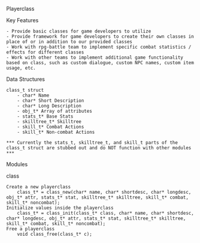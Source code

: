 Playerclass

Key Features

    - Provide basic classes for game developers to utilize
    - Provide framework for game developers to create their own classes in place of or in addition to our provided classes
    - Work with rpg-battle team to implement specific combat statistics / effects for different classes
    - Work with other teams to implement additional game functionality based on class, such as custom dialogue, custom NPC names, custom item usage, etc.

Data Structures

    class_t struct
        - char* Name
        - char* Short Description
        - char* Long Description
        - obj_t* Array of attributes
        - stats_t* Base Stats
        - skilltree_t* Skilltree
        - skill_t* Combat Actions
        - skill_t* Non-combat Actions

    *** Currently the stats_t, skilltree_t, and skill_t parts of the class_t struct are stubbed out and do NOT function with other modules ***

Modules

class

    Create a new playerclass
        class_t* = class_new(char* name, char* shortdesc, char* longdesc, obj_t* attr, stats_t* stat, skilltree_t* skilltree, skill_t* combat, skill_t* noncombat);
    Initialize values inside the playerclass
        class_t* = class_init(class_t* class, char* name, char* shortdesc, char* longdesc, obj_t* attr, stats_t* stat, skilltree_t* skilltree, skill_t* combat, skill_t* noncombat);
    Free a playerclass
        void class_free(class_t* c);
